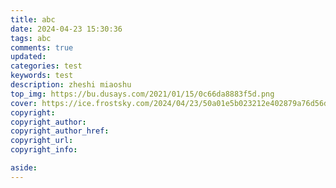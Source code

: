 ```yaml
---
title: abc
date: 2024-04-23 15:30:36
tags: abc
comments: true
updated:
categories: test
keywords: test
description: zheshi miaoshu
top_img: https://bu.dusays.com/2021/01/15/0c66da8883f5d.png
cover: https://ice.frostsky.com/2024/04/23/50a01e5b023212e402879a76d56ddd82.jpeg
copyright:
copyright_author:
copyright_author_href:
copyright_url:
copyright_info:

aside:
---
```

